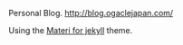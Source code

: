Personal Blog. <http://blog.ogaclejapan.com/>

Using the [Materi for jekyll](http://github.com/ogaclejapan/materi-for-jekyll) theme.

